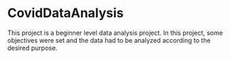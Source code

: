 # CovidDataAnalysis
This project is a beginner level data analysis project. In this project, some objectives were set and the data had to be analyzed according to the desired purpose.
